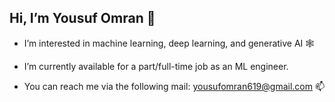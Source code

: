 ## Hi, I’m Yousuf Omran 👋

- I’m interested in machine learning, deep learning, and generative AI 🕸

- I’m currently available for a part/full-time job as an ML engineer.

- You can reach me via the following mail: yousufomran619@gmail.com 📫
